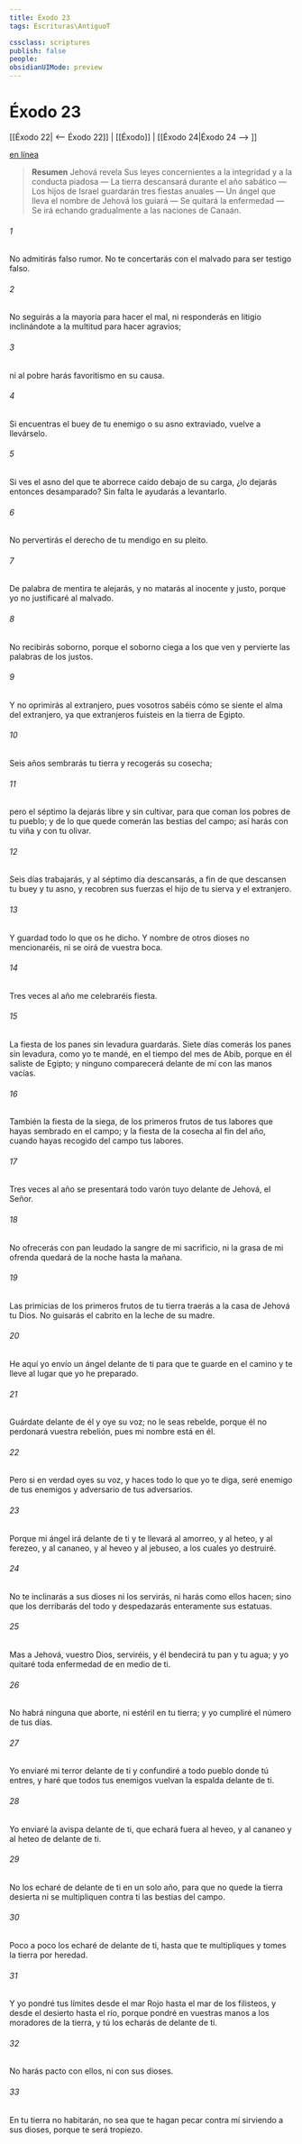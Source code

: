 ```yaml
---
title: Éxodo 23
tags: Escrituras\AntiguoT

cssclass: scriptures
publish: false
people:
obsidianUIMode: preview
---
```


# Éxodo 23
[[Éxodo 22| <-- Éxodo 22]] | [[Éxodo]] | [[Éxodo 24|Éxodo 24 --> ]]

[en línea](https://churchofjesuschrist.org/study/scriptures/ot/ex/23?lang=spa)

> __Resumen__
Jehová revela Sus leyes concernientes a la integridad y a la conducta piadosa — La tierra descansará durante el año sabático — Los hijos de Israel guardarán tres fiestas anuales — Un ángel que lleva el nombre de Jehová los guiará — Se quitará la enfermedad — Se irá echando gradualmente a las naciones de Canaán.

###### 1 
No admitirás falso rumor. No te concertarás con el malvado para ser testigo falso.

###### 2 
No seguirás a la mayoría para hacer el mal, ni responderás en litigio inclinándote a la multitud para hacer agravios;

###### 3 
ni al pobre harás favoritismo en su causa.

###### 4 
Si encuentras el buey de tu enemigo o su asno extraviado, vuelve a llevárselo.

###### 5 
Si ves el asno del que te aborrece caído debajo de su carga, ¿lo dejarás entonces desamparado? Sin falta le ayudarás a levantarlo.

###### 6 
No pervertirás el derecho de tu mendigo en su pleito.

###### 7 
De palabra de mentira te alejarás, y no matarás al inocente y justo, porque yo no justificaré al malvado.

###### 8 
No recibirás soborno, porque el soborno ciega a los que ven y pervierte las palabras de los justos.

###### 9 
Y no oprimirás al extranjero, pues vosotros sabéis cómo se siente el alma del extranjero, ya que extranjeros fuisteis en la tierra de Egipto.

###### 10 
Seis años sembrarás tu tierra y recogerás su cosecha;

###### 11 
pero el séptimo la dejarás libre y sin cultivar, para que coman los pobres de tu pueblo; y de lo que quede comerán las bestias del campo; así harás con tu viña y con tu olivar.

###### 12 
Seis días trabajarás, y al séptimo día descansarás, a fin de que descansen tu buey y tu asno, y recobren sus fuerzas el hijo de tu sierva y el extranjero.

###### 13 
Y guardad todo lo que os he dicho. Y nombre de otros dioses no mencionaréis, ni se oirá de vuestra boca.

###### 14 
Tres veces al año me celebraréis fiesta.

###### 15 
La fiesta de los panes sin levadura guardarás. Siete días comerás los panes sin levadura, como yo te mandé, en el tiempo del mes de Abib, porque en él saliste de Egipto; y ninguno comparecerá delante de mí con las manos vacías.

###### 16 
También la fiesta de la siega, de los primeros frutos de tus labores que hayas sembrado en el campo; y la fiesta de la cosecha al fin del año, cuando hayas recogido del campo tus labores.

###### 17 
Tres veces al año se presentará todo varón tuyo delante de Jehová, el Señor.

###### 18 
No ofrecerás con pan leudado la sangre de mi sacrificio, ni la grasa de mi ofrenda quedará de la noche hasta la mañana.

###### 19 
Las primicias de los primeros frutos de tu tierra traerás a la casa de Jehová tu Dios. No guisarás el cabrito en la leche de su madre.

###### 20 
He aquí yo envío un ángel delante de ti para que te guarde en el camino y te lleve al lugar que yo he preparado.

###### 21 
Guárdate delante de él y oye su voz; no le seas rebelde, porque él no perdonará vuestra rebelión, pues mi nombre está en él.

###### 22 
Pero si en verdad oyes su voz, y haces todo lo que yo te diga, seré enemigo de tus enemigos y adversario de tus adversarios.

###### 23 
Porque mi ángel irá delante de ti y te llevará al amorreo, y al heteo, y al ferezeo, y al cananeo, y al heveo y al jebuseo, a los cuales yo destruiré.

###### 24 
No te inclinarás a sus dioses ni los servirás, ni harás como ellos hacen; sino que los derribarás del todo y despedazarás enteramente sus estatuas.

###### 25 
Mas a Jehová, vuestro Dios, serviréis, y él bendecirá tu pan y tu agua; y yo quitaré toda enfermedad de en medio de ti.

###### 26 
No habrá ninguna que aborte, ni estéril en tu tierra; y yo cumpliré el número de tus días.

###### 27 
Yo enviaré mi terror delante de ti y confundiré a todo pueblo donde tú entres, y haré que todos tus enemigos vuelvan la espalda delante de ti.

###### 28 
Yo enviaré la avispa delante de ti, que echará fuera al heveo, y al cananeo y al heteo de delante de ti.

###### 29 
No los echaré de delante de ti en un solo año, para que no quede la tierra desierta ni se multipliquen contra ti las bestias del campo.

###### 30 
Poco a poco los echaré de delante de ti, hasta que te multipliques y tomes la tierra por heredad.

###### 31 
Y yo pondré tus límites desde el mar Rojo hasta el mar de los filisteos, y desde el desierto hasta el río, porque pondré en vuestras manos a los moradores de la tierra, y tú los echarás de delante de ti.

###### 32 
No harás pacto con ellos, ni con sus dioses.

###### 33 
En tu tierra no habitarán, no sea que te hagan pecar contra mí sirviendo a sus dioses, porque te será tropiezo.

